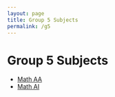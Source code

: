 ```yaml
---
layout: page
title: Group 5 Subjects
permalink: /g5
---
```


# Group 5 Subjects
- [Math AA](/math-aa)
- [Math AI](/math-ai)